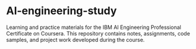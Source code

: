# AI-engineering-study
Learning and practice materials for the IBM AI Engineering Professional Certificate on Coursera. This repository contains notes, assignments, code samples, and project work developed during the course.
